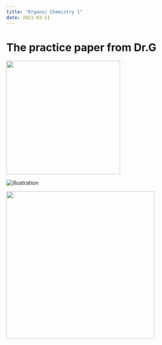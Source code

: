 ```yaml
--- 
title: "Organic Chemistry 1"
date: 2021-03-11
---
```

# The practice paper from Dr.G
<img src="/image0.jpg" width="300"/>

![illustration](https://github.com/Jesuisgmo/Organic_chemistry/raw/main/image0.jpg)

<img src="https://raw.githubusercontent.com/Jesuisgmo/Organic_chemistry/main/image0.jpg" width="390"/>
